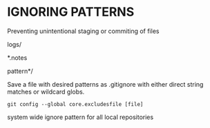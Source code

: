 # IGNORING PATTERNS

Preventing unintentional staging or commiting of files

logs/

*.notes

pattern*/

Save a file with desired patterns as .gitignore with either direct string
matches or wildcard globs.

`git config --global core.excludesfile [file]`

system wide ignore pattern for all local repositories
